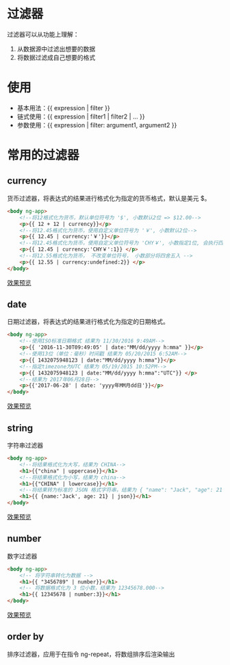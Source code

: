 # 过滤器
过滤器可以从功能上理解：
1. 从数据源中过滤出想要的数据
2. 将数据过滤成自己想要的格式

# 使用
- 基本用法：{{ expression | filter }} 
- 链式使用：{{ expression | filter1 | filter2 | ... }}
- 参数使用：{{ expression | filter: argument1, argument2 }} 

# 常用的过滤器

## currency
货币过滤器，将表达式的结果进行格式化为指定的货币格式，默认是美元 $。
```html
<body ng-app>
    <!--将12格式化为货币，默认单位符号为 '$', 小数默认2位 => $12.00-->
    <p>{{ 12 + 12 | currency}}</p>
    <!--将12.45格式化为货币，使用自定义单位符号为 '￥', 小数默认2位-->
    <p>{{ 12.45 | currency:'￥'}}</p>
    <!--将12.45格式化为货币，使用自定义单位符号为 'CHY￥', 小数指定1位, 会执行四舍五入操作 -->
    <p>{{ 12.45 | currency:'CHY￥':1}} </p>
    <!--将12.55格式化为货币， 不改变单位符号， 小数部分将四舍五入 -->
    <p>{{ 12.55 | currency:undefined:2}} </p>
</body>
```
[效果预览](https://dk-lan.github.io/angularjs-course/AngularJS1/filter/currency.html?_blank)

## date
日期过滤器，将表达式的结果进行格式化为指定的日期格式。
```html
<body ng-app>
	<!--使用ISO标准日期格式 结果为 11/30/2016 9:49AM-->
    <p>{{ '2016-11-30T09:49:05' | date:"MM/dd/yyyy h:mma" }}</p>
    <!--使用13位（单位：毫秒）时间戳 结果为 05/20/2015 6:52AM-->
    <p>{{ 1432075948123 | date:"MM/dd/yyyy h:mma"}}</p>
    <!--指定timezone为UTC 结果为 05/19/2015 10:52PM-->
    <p>{{ 1432075948123 | date:"MM/dd/yyyy h:mma":"UTC"}} </p>
    <!--结果为 2017年06月28日-->
    <p>{{'2017-06-28' | date: 'yyyy年MM月dd日'}}</p>
</body>
```
[效果预览](https://dk-lan.github.io/angularjs-course/AngularJS1/filter/date.html?_blank)

## string
字符串过滤器
```html
<body ng-app>
    <!--将结果格式化为大写，结果为 CHINA-->
    <h1>{{"china" | uppercase}}</h1>
    <!--将结果格式化为小写，结果为 china--> 
    <h1>{{"CHINA" | lowercase}}</h1>
    <!--将结果转为标准的 JSON 格式字符串，结果为 { "name": "Jack", "age": 21 }-->
    <h1>{{ {name:'Jack', age: 21} | json}}</h1>
</body>
```
[效果预览](https://dk-lan.github.io/angularjs-course/AngularJS1/filter/string.html?_blank)

## number
数字过滤器
```html
<body ng-app>
	<!-- 将字符串转化为数据 -->
    <h1>{{ "3456789" | number}}</h1>
    <!-- 将数据格式化为 3 位小数，结果为 12345678.000-->
    <h1>{{ 12345678 | number:3}}</h1>
</body>
```
[效果预览](https://dk-lan.github.io/angularjs-course/AngularJS1/filter/number.html?_blank)

## order by
排序过滤器，应用于在指令 ng-repeat，将数组排序后渲染输出